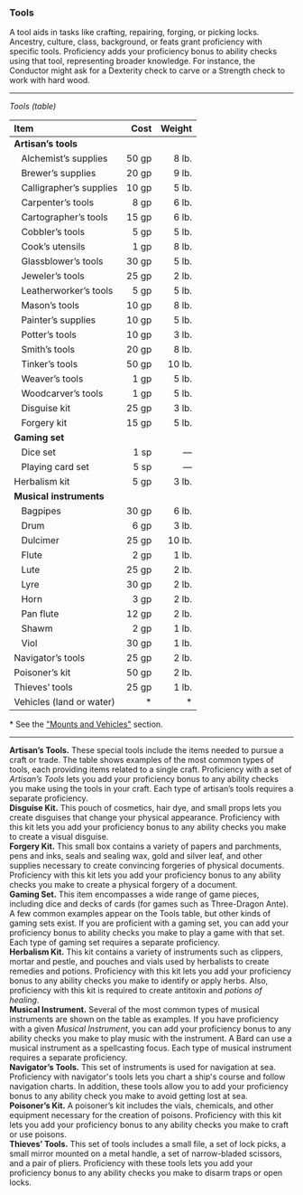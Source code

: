 ### Tools

A tool aids in tasks like crafting, repairing, forging, or picking locks.
Ancestry, culture, class, background, or feats grant proficiency with specific tools.
Proficiency adds your proficiency bonus to ability checks using that tool, representing broader knowledge.
For instance, the Conductor might ask for a Dexterity check to carve or a Strength check to work with hard wood.

___
<!-- markdownlint-disable-next-line no-emphasis-as-heading -->
_Tools (table)_

| Item                                 |  Cost | Weight |
|:-------------------------------------|------:|-------:|
| **Artisan’s tools** | | |
| &#160;&#160; Alchemist’s supplies    | 50 gp |  8 lb. |
| &#160;&#160; Brewer’s supplies       | 20 gp |  9 lb. |
| &#160;&#160; Calligrapher’s supplies | 10 gp |  5 lb. |
| &#160;&#160; Carpenter’s tools       |  8 gp |  6 lb. |
| &#160;&#160; Cartographer’s tools    | 15 gp |  6 lb. |
| &#160;&#160; Cobbler’s tools         |  5 gp |  5 lb. |
| &#160;&#160; Cook’s utensils         |  1 gp |  8 lb. |
| &#160;&#160; Glassblower’s tools     | 30 gp |  5 lb. |
| &#160;&#160; Jeweler’s tools         | 25 gp |  2 lb. |
| &#160;&#160; Leatherworker’s tools   |  5 gp |  5 lb. |
| &#160;&#160; Mason’s tools           | 10 gp |  8 lb. |
| &#160;&#160; Painter’s supplies      | 10 gp |  5 lb. |
| &#160;&#160; Potter’s tools          | 10 gp |  3 lb. |
| &#160;&#160; Smith’s tools           | 20 gp |  8 lb. |
| &#160;&#160; Tinker’s tools          | 50 gp | 10 lb. |
| &#160;&#160; Weaver’s tools          |  1 gp |  5 lb. |
| &#160;&#160; Woodcarver’s tools      |  1 gp |  5 lb. |
| &#160;&#160; Disguise kit            | 25 gp |  3 lb. |
| &#160;&#160; Forgery kit             | 15 gp |  5 lb. |
| **Gaming set** | | |
| &#160;&#160; Dice set                |  1 sp |      — |
| &#160;&#160; Playing card set        |  5 sp |      — |
| Herbalism kit                        |  5 gp |  3 lb. |
| **Musical instruments** | | |
| &#160;&#160; Bagpipes                | 30 gp |  6 lb. |
| &#160;&#160; Drum                    |  6 gp |  3 lb. |
| &#160;&#160; Dulcimer                | 25 gp | 10 lb. |
| &#160;&#160; Flute                   |  2 gp |  1 lb. |
| &#160;&#160; Lute                    | 25 gp |  2 lb. |
| &#160;&#160; Lyre                    | 30 gp |  2 lb. |
| &#160;&#160; Horn                    |  3 gp |  2 lb. |
| &#160;&#160; Pan flute               | 12 gp |  2 lb. |
| &#160;&#160; Shawm                   |  2 gp |  1 lb. |
| &#160;&#160; Viol                    | 30 gp |  1 lb. |
| Navigator’s tools                    | 25 gp |  2 lb. |
| Poisoner’s kit                       | 50 gp |  2 lb. |
| Thieves’ tools                       | 25 gp |  1 lb. |
| Vehicles (land or water)             |    \* |     \* |

\* See the ["Mounts and Vehicles"](#Mounts_and_Vehicles_mounts_and_vehicles) section.

___

**Artisan’s Tools.**
These special tools include the items needed to pursue a craft or trade.
The table shows examples of the most common types of tools, each providing items related to a single craft.
Proficiency with a set of _Artisan’s Tools_ lets you add your proficiency bonus to any ability checks you make using the tools in your craft.
Each type of artisan’s tools requires a separate proficiency.
\
**Disguise Kit.**
This pouch of cosmetics, hair dye, and small props lets you create disguises that change your physical appearance.
Proficiency with this kit lets you add your proficiency bonus to any ability checks you make to create a visual disguise.
\
**Forgery Kit.**
This small box contains a variety of papers and parchments, pens and inks, seals and sealing wax, gold and silver leaf, and other supplies necessary to create convincing forgeries of physical documents.
Proficiency with this kit lets you add your proficiency bonus to any ability checks you make to create a physical forgery of a document.
\
**Gaming Set.**
This item encompasses a wide range of game pieces, including dice and decks of cards (for games such as Three-Dragon Ante).
A few common examples appear on the Tools table, but other kinds of gaming sets exist.
If you are proficient with a gaming set, you can add your proficiency bonus to ability checks you make to play a game with that set.
Each type of gaming set requires a separate proficiency.
\
**Herbalism Kit.**
This kit contains a variety of instruments such as clippers, mortar and pestle, and pouches and vials used by herbalists to create remedies and potions.
Proficiency with this kit lets you add your proficiency bonus to any ability checks you make to identify or apply herbs.
Also, proficiency with this kit is required to create antitoxin and _<span class="item item-Potion_of_Healing_potion_of_healing">potions of healing</span>_.
\
**Musical Instrument.**
Several of the most common types of musical instruments are shown on the table as examples.
If you have proficiency with a given _Musical Instrument_, you can add your proficiency bonus to any ability checks you make to play music with the instrument.
A Bard can use a musical instrument as a spellcasting focus.
Each type of musical instrument requires a separate proficiency.
\
**Navigator’s Tools.**
This set of instruments is used for navigation at sea.
Proficiency with navigator's tools lets you chart a ship's course and follow navigation charts.
In addition, these tools allow you to add your proficiency bonus to any ability check you make to avoid getting lost at sea.
\
**Poisoner’s Kit.**
A poisoner’s kit includes the vials, chemicals, and other equipment necessary for the creation of poisons.
Proficiency with this kit lets you add your proficiency bonus to any ability checks you make to craft or use poisons.
\
**Thieves’ Tools.**
This set of tools includes a small file, a set of lock picks, a small mirror mounted on a metal handle, a set of narrow-bladed scissors, and a pair of pliers.
Proficiency with these tools lets you add your proficiency bonus to any ability checks you make to disarm traps or open locks.
